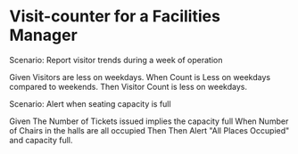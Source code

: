 # Visit-counter for a Facilities Manager

Scenario: Report visitor trends during a week of operation

  Given Visitors are less on weekdays.
  When Count is Less on weekdays compared to weekends. 
  Then Visitor Count is less on weekdays.

Scenario: Alert when seating capacity is full

  Given The Number of Tickets issued implies the capacity full
  When Number of Chairs in the halls are all occupied
  Then Then Alert "All Places Occupied" and capacity full.

